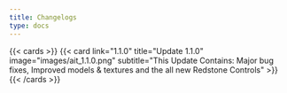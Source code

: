 ```yaml
---
title: Changelogs
type: docs
---
```


{{< cards >}}
  {{< card link="1.1.0" title="Update 1.1.0" image="images/ait_1.1.0.png" subtitle="This Update Contains: Major bug fixes, Improved models & textures and the all new Redstone Controls" >}}
{{< /cards >}}